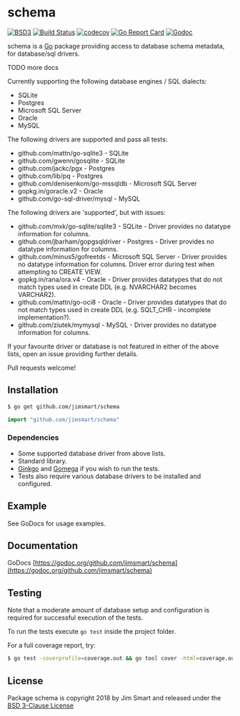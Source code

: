 # schema

[![BSD3](https://img.shields.io/badge/license-BSD3-blue.svg?style=flat)](LICENSE.md) [![Build Status](https://img.shields.io/travis/jimsmart/schema/master.svg?style=flat)](https://travis-ci.org/jimsmart/schema) [![codecov](https://codecov.io/gh/jimsmart/schema/branch/master/graph/badge.svg)](https://codecov.io/gh/jimsmart/schema) [![Go Report Card](https://goreportcard.com/badge/github.com/jimsmart/schema)](https://goreportcard.com/report/github.com/jimsmart/schema) [![Godoc](https://img.shields.io/badge/godoc-reference-blue.svg?style=flat)](https://godoc.org/github.com/jimsmart/schema)

schema is a [Go](https://golang.org) package providing access to database schema metadata, for database/sql drivers.

TODO more docs

Currently supporting the following database engines / SQL dialects:

- SQLite
- Postgres
- Microsoft SQL Server
- Oracle
- MySQL

The following drivers are supported and pass all tests:

- github.com/mattn/go-sqlite3 - SQLite
- github.com/gwenn/gosqlite - SQLite
- github.com/jackc/pgx - Postgres
- github.com/lib/pq - Postgres
- github.com/denisenkom/go-mssqldb - Microsoft SQL Server
- gopkg.in/goracle.v2 - Oracle
- github.com/go-sql-driver/mysql - MySQL

The following drivers are 'supported', but with issues:

- github.com/mxk/go-sqlite/sqlite3 - SQLite - Driver provides no datatype information for columns.
- github.com/jbarham/gopgsqldriver - Postgres - Driver provides no datatype information for columns.
- github.com/minus5/gofreetds - Microsoft SQL Server - Driver provides no datatype information for columns. Driver error during test when attempting to CREATE VIEW.
- gopkg.in/rana/ora.v4 - Oracle - Driver provides datatypes that do not match types used in create DDL (e.g. NVARCHAR2 becomes VARCHAR2).
- github.com/mattn/go-oci8 - Oracle - Driver provides datatypes that do not match types used in create DDL (e.g. SQLT_CHR - incomplete implementation?).
- github.com/ziutek/mymysql - MySQL - Driver provides no datatype information for columns.


If your favourite driver or database is not featured in either of the above lists, open an issue providing further details.

Pull requests welcome!


## Installation
```bash
$ go get github.com/jimsmart/schema
```

```go
import "github.com/jimsmart/schema"
```

### Dependencies

- Some supported database driver from above lists.
- Standard library.
- [Ginkgo](https://onsi.github.io/ginkgo/) and [Gomega](https://onsi.github.io/gomega/) if you wish to run the tests.
- Tests also require various database drivers to be installed and configured.

## Example

See GoDocs for usage examples.

## Documentation

GoDocs [https://godoc.org/github.com/jimsmart/schema](https://godoc.org/github.com/jimsmart/schema)

## Testing

Note that a moderate amount of database setup and configuration is required for successful execution of the tests.

To run the tests execute `go test` inside the project folder.

For a full coverage report, try:

```bash
$ go test -coverprofile=coverage.out && go tool cover -html=coverage.out
```

## License

Package schema is copyright 2018 by Jim Smart and released under the [BSD 3-Clause License](LICENSE.md)
